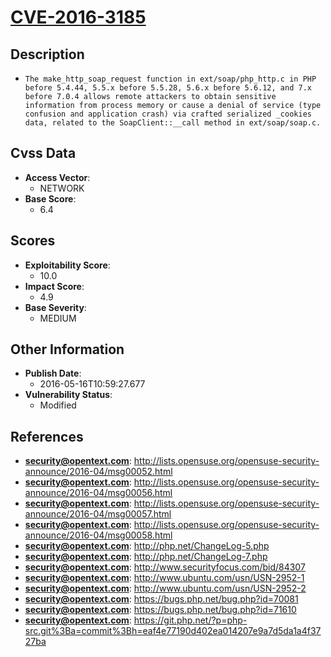 
# [CVE-2016-3185](http://lists.opensuse.org/opensuse-security-announce/2016-04/msg00052.html)

## Description

- `The make_http_soap_request function in ext/soap/php_http.c in PHP before 5.4.44, 5.5.x before 5.5.28, 5.6.x before 5.6.12, and 7.x before 7.0.4 allows remote attackers to obtain sensitive information from process memory or cause a denial of service (type confusion and application crash) via crafted serialized _cookies data, related to the SoapClient::__call method in ext/soap/soap.c.`

## Cvss Data

- **Access Vector**:
  - NETWORK
- **Base Score**:
  - 6.4

## Scores

- **Exploitability Score**:
  - 10.0
- **Impact Score**:
  - 4.9
- **Base Severity**:
  - MEDIUM

## Other Information

- **Publish Date**:
  - 2016-05-16T10:59:27.677
- **Vulnerability Status**:
  - Modified

## References

- **security@opentext.com**: http://lists.opensuse.org/opensuse-security-announce/2016-04/msg00052.html
- **security@opentext.com**: http://lists.opensuse.org/opensuse-security-announce/2016-04/msg00056.html
- **security@opentext.com**: http://lists.opensuse.org/opensuse-security-announce/2016-04/msg00057.html
- **security@opentext.com**: http://lists.opensuse.org/opensuse-security-announce/2016-04/msg00058.html
- **security@opentext.com**: http://php.net/ChangeLog-5.php
- **security@opentext.com**: http://php.net/ChangeLog-7.php
- **security@opentext.com**: http://www.securityfocus.com/bid/84307
- **security@opentext.com**: http://www.ubuntu.com/usn/USN-2952-1
- **security@opentext.com**: http://www.ubuntu.com/usn/USN-2952-2
- **security@opentext.com**: https://bugs.php.net/bug.php?id=70081
- **security@opentext.com**: https://bugs.php.net/bug.php?id=71610
- **security@opentext.com**: https://git.php.net/?p=php-src.git%3Ba=commit%3Bh=eaf4e77190d402ea014207e9a7d5da1a4f3727ba
